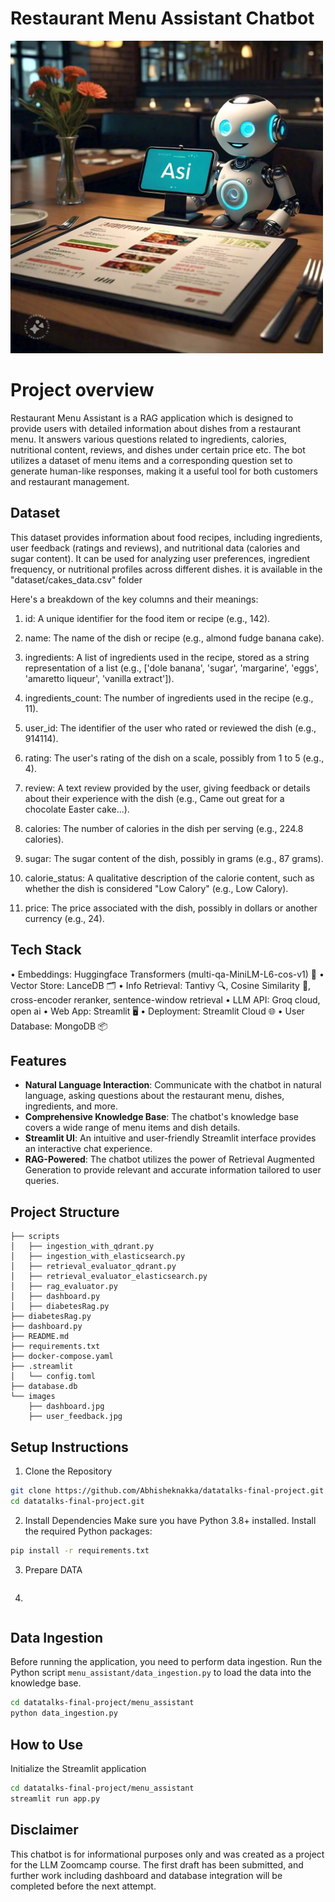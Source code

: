 # Restaurant Menu Assistant Chatbot

<img src="fig/demo.jpeg" alt="" width="500"/>

# Project overview

 Restaurant Menu Assistant is a RAG application which is designed to provide users with detailed information about dishes from a restaurant menu. It answers various questions related to ingredients, calories, nutritional content, reviews, and dishes under certain price etc. The bot utilizes a dataset of menu items and a corresponding question set to generate human-like responses, making it a useful tool for both customers and restaurant management.
 
## Dataset

This dataset provides information about food recipes, including ingredients, user feedback (ratings and reviews), and nutritional data (calories and sugar content). It can be used for analyzing user preferences, ingredient frequency, or nutritional profiles across different dishes. it is available in the "dataset/cakes_data.csv" folder

Here's a breakdown of the key columns and their meanings:

1. id: A unique identifier for the food item or recipe (e.g., 142).

2. name: The name of the dish or recipe (e.g., almond fudge banana cake).

3. ingredients: A list of ingredients used in the recipe, stored as a string representation of a list (e.g., ['dole banana', 'sugar', 'margarine', 'eggs', 'amaretto liqueur', 'vanilla extract']).

4. ingredients_count: The number of ingredients used in the recipe (e.g., 11).

5. user_id: The identifier of the user who rated or reviewed the dish (e.g., 914114).

6. rating: The user's rating of the dish on a scale, possibly from 1 to 5 (e.g., 4).

7. review: A text review provided by the user, giving feedback or details about their experience with the dish (e.g., Came out great for a chocolate Easter cake...).

8. calories: The number of calories in the dish per serving (e.g., 224.8 calories).

9. sugar: The sugar content of the dish, possibly in grams (e.g., 87 grams).

10. calorie_status: A qualitative description of the calorie content, such as whether the dish is considered "Low Calory" (e.g., Low Calory).

11. price: The price associated with the dish, possibly in dollars or another currency (e.g., 24).


## Tech Stack

•   Embeddings: Huggingface Transformers (multi-qa-MiniLM-L6-cos-v1) 🤖
•   Vector Store: LanceDB 🗂️
•   Info Retrieval: Tantivy 🔍, Cosine Similarity 🔗, cross-encoder reranker, sentence-window retrieval
•   LLM API: Groq cloud, open ai 
•   Web App: Streamlit 🖥️
•   Deployment: Streamlit Cloud 🌐
•   User Database: MongoDB 📦

## Features

- **Natural Language Interaction**: Communicate with the chatbot in natural language, asking questions about the restaurant menu, dishes, ingredients, and more.
- **Comprehensive Knowledge Base**: The chatbot's knowledge base covers a wide range of menu items and dish details.
- **Streamlit UI**: An intuitive and user-friendly Streamlit interface provides an interactive chat experience.
- **RAG-Powered**: The chatbot utilizes the power of Retrieval Augmented Generation to provide relevant and accurate information tailored to user queries.

## Project Structure

```plaintext
├── scripts
│   ├── ingestion_with_qdrant.py
│   ├── ingestion_with_elasticsearch.py
│   ├── retrieval_evaluator_qdrant.py
│   ├── retrieval_evaluator_elasticsearch.py
│   ├── rag_evaluator.py
│   ├── dashboard.py
│   ├── diabetesRag.py
├── diabetesRag.py               
├── dashboard.py                
├── README.md
├── requirements.txt
├── docker-compose.yaml
├── .streamlit
│   └── config.toml
├── database.db           
└── images                
    ├── dashboard.jpg
    ├── user_feedback.jpg
```
## Setup Instructions

1. Clone the Repository

```bash
git clone https://github.com/Abhisheknakka/datatalks-final-project.git
cd datatalks-final-project.git
```

2. Install Dependencies
Make sure you have Python 3.8+ installed. Install the required Python packages:

```bash
pip install -r requirements.txt
```

3. Prepare DATA
```bash

```

4.
```bash

```

## Data Ingestion

Before running the application, you need to perform data ingestion. Run the Python script `menu_assistant/data_ingestion.py` to load the data into the knowledge base.

```bash
cd datatalks-final-project/menu_assistant
python data_ingestion.py
```

## How to Use
Initialize the Streamlit application

```bash
cd datatalks-final-project/menu_assistant
streamlit run app.py
```


## Disclaimer
This chatbot is for informational purposes only and was created as a project for the LLM Zoomcamp course. The first draft has been submitted, and further work including dashboard and database integration will be completed before the next attempt.